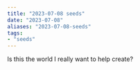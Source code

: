 ```yaml
---
title: "2023-07-08 seeds"
date: "2023-07-08"
aliases: "2023-07-08-seeds"
tags:
- "seeds"
---
```


Is this the world I really want to help create?